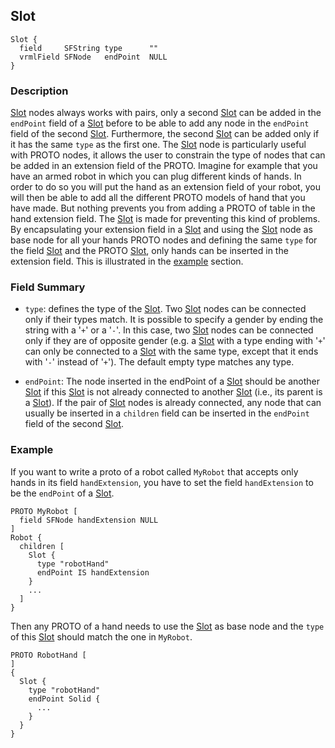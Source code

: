 ## Slot

```
Slot {
  field     SFString type      ""
  vrmlField SFNode   endPoint  NULL
}
```

### Description

[Slot](#slot) nodes always works with pairs, only a second [Slot](#slot) can be
added in the `endPoint` field of a [Slot](#slot) before to be able to add any
node in the `endPoint` field of the second [Slot](#slot). Furthermore, the
second [Slot](#slot) can be added only if it has the same `type` as the first
one. The [Slot](#slot) node is particularly useful with PROTO nodes, it allows the
user to constrain the type of nodes that can be added in an extension field of
the PROTO. Imagine for example that you have an armed robot in which you can
plug different kinds of hands. In order to do so you will put the hand as an
extension field of your robot, you will then be able to add all the different
PROTO models of hand that you have made. But nothing prevents you from adding a PROTO of
table in the hand extension field. The [Slot](#slot) is made for preventing this
kind of problems. By encapsulating your extension field in a [Slot](#slot) and
using the [Slot](#slot) node as base node for all your hands PROTO nodes and defining
the same `type` for the field [Slot](#slot) and the PROTO [Slot](#slot), only
hands can be inserted in the extension field. This is illustrated in the
[example](#example) section.

### Field Summary

- `type`: defines the type of the [Slot](#slot). Two [Slot](#slot) nodes can be
connected only if their types match. It is possible to specify a gender by
ending the string with a '`+`' or a '`-`'. In this case, two [Slot](#slot) nodes
can be connected only if they are of opposite gender (e.g. a [Slot](#slot) with
a type ending with '`+`' can only be connected to a [Slot](#slot) with the same
type, except that it ends with '`-`' instead of '`+`'). The default empty type
matches any type.

- `endPoint`: The node inserted in the endPoint of a [Slot](#slot) should be
another [Slot](#slot) if this [Slot](#slot) is not already connected to another
[Slot](#slot) (i.e., its parent is a [Slot](#slot)). If the pair of
[Slot](#slot) nodes is already connected, any node that can usually be inserted
in a `children` field can be inserted in the `endPoint` field of the second
[Slot](#slot).

### Example

If you want to write a proto of a robot called `MyRobot` that accepts only hands
in its field `handExtension`, you have to set the field `handExtension` to be
the `endPoint` of a [Slot](#slot).

```
PROTO MyRobot [
  field SFNode handExtension NULL
]
Robot {
  children [
    Slot {
      type "robotHand"
      endPoint IS handExtension
    }
    ...
  ]
}
```

Then any PROTO of a hand needs to use the [Slot](#slot) as base node and the
`type` of this [Slot](#slot) should match the one in `MyRobot`.

```
PROTO RobotHand [
]
{
  Slot {
    type "robotHand"
    endPoint Solid {
      ...
    }
  }
}
```
